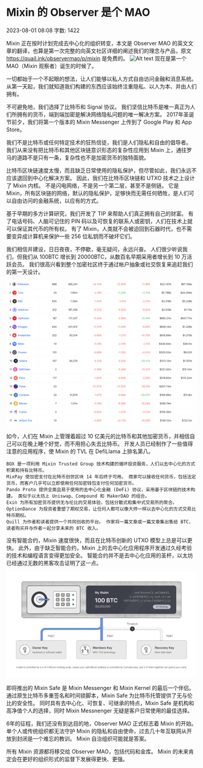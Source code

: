 
# Mixin 的 Observer 是个 MAO

2023-08-01 08:08
字数: 1422

Mixin 正在按时计划完成去中心化的组织转变，本文是 Observer MAO 的英文文章的翻译，也算是第一次完整的向英文社区详细的阐述我们的理念与产品，原文 https://quail.ink/observermao/p/mixin 是免费的。
![Alt text](Mixin的Observer是个MAO/image.png)
现在是第一个 MAO（Mixin 观察者）诞生的时候了。

一切都始于一个不起眼的想法，让人们能够以私人方式自由访问金融和消息系统。从第一天起，我们就知道我们构建的东西应该始终注重隐私、以人为本、并由人们拥有。

不可避免地，我们选择了比特币和 Signal 协议。 我们坚信比特币是唯一真正为人们所拥有的货币，端到端加密是解决网络隐私问题的唯一解决方案。 2017年圣诞节前夕，我们将第一个版本的 Mixin Messenger 上传到了 Google Play 和 App Store。

我们不是比特币或任何特定技术的狂热信徒，我们是人们隐私和自由的倡导者。 我们从来没有把比特币和其他区块链意识形态的复杂性应用到 Mixin 上，通往罗马的道路不是只有一条，复杂性也不是加密货币的独特面貌。

比特币区块链速度太慢，而且缺乏日常使用的隐私保护，但尽管如此，我们永远不应该退回到中心化解决方案。 因此，我们在比特币区块链和 UTXO 技术之上设计了 Mixin 内核。 不是闪电网络，不是另一个第二层，甚至不是侧链。 它是 Mixin，所有区块链的网络，默认的隐私保护，足够快而无需任何牺牲，是人们可以自由访问的金融系统，以应有的方式。

基于早期的多方计算研究，我们开发了 TIP 来帮助人们真正拥有自己的财富。 有了电话号码、人脑可记住的 PIN 码以及可恢复的联系人或密钥，人们在技术上就可以保证其代币的所有权。 有了 Mixin，人类就不会被迫回到石器时代，也不需要变异成计算机来保护一些 256 位私钥而不破坏它们。

我们相信并建设，日日夜夜，不停歇，毫无疑问，永远兴奋。 人们很少听说我们，但我们从 100BTC 增长到 20000BTC，从数百名早期采用者增长到 10 万活跃会员。 我们很高兴看到整个加密社区终于通过帐户抽象或社交恢复来追赶我们的第一天设计。

![Alt text](Mixin的Observer是个MAO/image-1.png)

如今，人们在 Mixin 上管理着超过 10 亿美元的比特币和其他加密货币，并相信自己可以在晚上睡个好觉，而不用担心失去比特币。 开发人员已经制作了一些值得注意的应用程序，使 Mixin 的 TVL 在 DefiLlama 上排名第八。

    BOX 是一项利用 Mixin Trusted Group 技术构建的循环投资服务，人们以去中心化的方式积累和持有比特币。
    MixPay 使加密支付在比特币创世区块 14 年后终于可用。 商家可以接收任何货币，包括法定货币，而客户几乎可以立即使用任何加密钱包支付任何加密货币。
    Pando Proto 提供全面且易于使用的去中心化金融 (DeFi) 协议，采用基于区块链的技术构建。 类似于以太坊上 Uniswap、Compound 和 MakerDAO 的组合。
    Exin 为所有加密货币提供无与伦比的交易体验，包括分散式和集中式交易所的聚合。
    OptionDance 为投资者重塑了期权交易，让任何人都可以像大师一样以去中心化的方式交易比特币期权。
    Quill 为作者和读者提供一个共同创收的平台。 作家将一篇文章或一篇文章集出售给 BTC，读者购买并与作者一起分享未来的 BTC 收入。

没有智能合约，Mixin 速度很快，而且在比特币创新的 UTXO 模型上总是可以更快。 此外，由于缺乏智能合约，Mixin 上的去中心化应用程序开发通过久经考验的技术和编程语言变得更加安全。 智能合约并不是去中心化应用的圣杯，以太坊已经通过无数的黑客攻击证明了这一点。

![Alt text](Mixin的Observer是个MAO/image-2.png)

即将推出的 Mixin Safe 是 Mixin Messenger 和 Mixin Kernel 的最后一个伴侣。 通过原生比特币多重签名和时间锁脚本，Mixin Safe 为比特币托管提供了无与伦比的安全性。 同时具有去中心化、可恢复、可继承的特点，Mixin Safe 是机构和高净值个人的选择，同时 Mixin Messnenger 无疑是客户日常使用的最佳选择。

6年的征程，我们还没有到达目的地，Observer MAO 正式标志着 Mixin 的开始。 单个人或传统组织都无法守护 Mixin 的隐私和自由使命，过去几十年互联网从开放到封闭是一个难忘的教训。 Mixin 自治组织可能就是答案。

所有 Mixin 资源都将移交给 Observer MAO，包括代码和金库。 Mixin 的未来肯定会在更好的组织形式的监督下发展得更快、更强。
